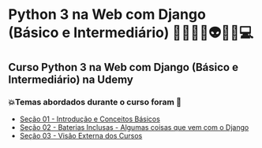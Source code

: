 # Python 3 na Web com Django (Básico e Intermediário) 👩🏻‍💻🐍👽🤯🤖💻
## Curso Python 3 na Web com Django (Básico e Intermediário) na Udemy
### 💥Temas abordados durante o curso foram 🚀
- [Seção 01 - Introdução e Conceitos Básicos](https://github.com/romulovieira777/Python_3_na_Web_com_Django_Basico_e_Intermediario/tree/main/Secao_01_Introducao_e_Conceitos_Basicos)
- [Seção 02 - Baterias Inclusas - Algumas coisas que vem com o Django](https://github.com/romulovieira777/Python_3_na_Web_com_Django_Basico_e_Intermediario/tree/main/Secao_02_Baterias_Inclusas_Algumas_coisas_que_vem_com_o_Django/simplemooc)
- [Seção 03 - Visão Externa dos Cursos](https://github.com/romulovieira777/Python_3_na_Web_com_Django_Basico_e_Intermediario/tree/main/Secao_03_Visao_Externa_dos_Cursos/simplemooc)
